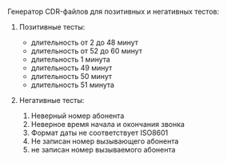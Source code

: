 Генератор CDR-файлов для позитивных и негативных тестов:
1. Позитивные тесты:
    * длительность от 2 до 48 минут
    * длительность от 52 до 60 минут
    * длительность 1 минута
    * длительность 49 минут
    * длительность 50 минут
    * длительность 51 минута

2. Негативные тесты:
   1. Неверный номер абонента
   2. Неверное время начала и окончания звонка
   3. Формат даты не соответствует ISO8601
   4. Не записан номер вызывающего абонента
   5. не записан номер вызываемого абонента
